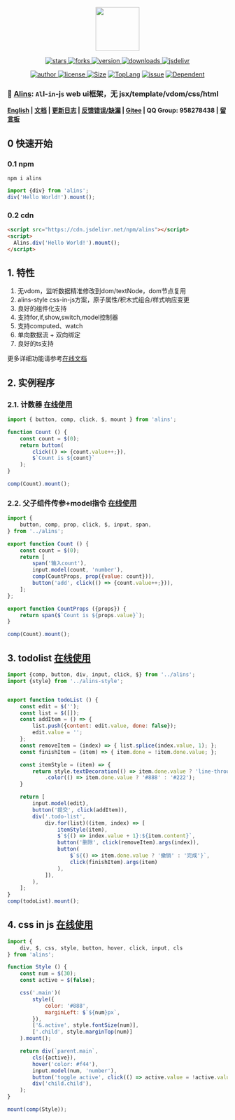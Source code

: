 <!--
 * @Author: tackchen
 * @Date: 2022-10-23 21:15:35
 * @Description: Coding something
-->

<p align="center">
    <img src='https://shiyix.cn/alins.png' width='100px'/>
</p> 

<p align="center">
    <a href="https://www.github.com/alinsjs/alins/stargazers" target="_black">
        <img src="https://img.shields.io/github/stars/alinsjs/alins?logo=github" alt="stars" />
    </a>
    <a href="https://www.github.com/alinsjs/alins/network/members" target="_black">
        <img src="https://img.shields.io/github/forks/alinsjs/alins?logo=github" alt="forks" />
    </a>
    <a href="https://www.npmjs.com/package/alins" target="_black">
        <img src="https://img.shields.io/npm/v/alins?logo=npm" alt="version" />
    </a>
    <a href="https://www.npmjs.com/package/alins" target="_black">
        <img src="https://img.shields.io/npm/dm/alins?color=%23ffca28&logo=npm" alt="downloads" />
    </a>
    <a href="https://www.jsdelivr.com/package/npm/alins" target="_black">
        <img src="https://data.jsdelivr.com/v1/package/npm/alins/badge" alt="jsdelivr" />
    </a>
</p>

<p align="center">
    <a href="https://github.com/theajack" target="_black">
        <img src="https://img.shields.io/badge/Author-%20theajack%20-7289da.svg?&logo=github" alt="author" />
    </a>
    <a href="https://www.github.com/alinsjs/alins/blob/master/LICENSE" target="_black">
        <img src="https://img.shields.io/github/license/alinsjs/alins?color=%232DCE89&logo=github" alt="license" />
    </a>
    <a href="https://cdn.jsdelivr.net/npm/alins"><img src="https://img.shields.io/bundlephobia/minzip/alins.svg" alt="Size"></a>
    <a href="https://github.com/alinsjs/alins/search?l=javascript"><img src="https://img.shields.io/github/languages/top/alinsjs/alins.svg" alt="TopLang"></a>
    <a href="https://github.com/alinsjs/alins/issues"><img src="https://img.shields.io/github/issues-closed/alinsjs/alins.svg" alt="issue"></a>
    <a href="https://www.github.com/alinsjs/alins"><img src="https://img.shields.io/librariesio/dependent-repos/npm/alins.svg" alt="Dependent"></a>
</p>

### 🚀 [Alins](https://github.com/alinsjs/alins): `Al`l-`in`-j`s` web ui框架，无 jsx/template/vdom/css/html

**[English](https://github.com/alinsjs/alins/blob/master/README.en.md) | [文档](https://theajack.github.io/alins) | [更新日志](https://github.com/alinsjs/alins/blob/master/helper/version.md) | [反馈错误/缺漏](https://github.com/alinsjs/alins/issues/new) | [Gitee](https://gitee.com/alinsjs/alins) | QQ Group: 958278438 | [留言板](https://theajack.github.io/message-board/?app=alins)**

## 0 快速开始

### 0.1 npm

```
npm i alins
```

```js
import {div} from 'alins';
div('Hello World!').mount();
```

### 0.2 cdn

```html
<script src="https://cdn.jsdelivr.net/npm/alins"></script>
<script>
  Alins.div('Hello World!').mount();
</script>
```

## 1. 特性

1. 无vdom，监听数据精准修改到dom/textNode，dom节点复用
2. alins-style css-in-js方案，原子属性/积木式组合/样式响应变更
3. 良好的组件化支持
4. 支持for,if,show,switch,model控制器
5. 支持computed、watch
6. 单向数据流 + 双向绑定
7. 良好的ts支持

更多详细功能请参考[在线文档](https://shiyix.cn/alins)

## 2. 实例程序

### 2.1. 计数器 [在线使用](https://shiyix.cn/jsbox?github=alinsjs.alins.scripts/samples/count.js)

```js
import { button, comp, click, $, mount } from 'alins';

function Count () {
    const count = $(0);
    return button(
        click(() => {count.value++;}),
        $`Count is ${count}`
    );
}

comp(Count).mount();
```

### 2.2. 父子组件传参+model指令 [在线使用](https://shiyix.cn/jsbox?github=alinsjs.alins.scripts/samples/model.js)

```js
import {
    button, comp, prop, click, $, input, span,
} from '../alins';

export function Count () {
    const count = $(0);
    return [
        span('输入count'),
        input.model(count, 'number'),
        comp(CountProps, prop({value: count})),
        button('add', click(() => {count.value++;})),
    ];
};

export function CountProps ({props}) {
    return span($`Count is ${props.value}`);
}

comp(Count).mount();
```

## 3. todolist [在线使用](https://shiyix.cn/jsbox?github=alinsjs.alins.scripts/samples/todo-list.js)

```js
import {comp, button, div, input, click, $} from '../alins';
import {style} from '../alins-style';


export function todoList () {
    const edit = $('');
    const list = $([]);
    const addItem = () => {
        list.push({content: edit.value, done: false});
        edit.value = '';
    };
    const removeItem = (index) => { list.splice(index.value, 1); };
    const finishItem = (item) => { item.done = !item.done.value; };

    const itemStyle = (item) => {
        return style.textDecoration(() => item.done.value ? 'line-through' : 'none')
            .color(() => item.done.value ? '#888' : '#222');
    }

    return [
        input.model(edit),
        button('提交', click(addItem)),
        div('.todo-list',
            div.for(list)((item, index) => [
                itemStyle(item),
                $`${() => index.value + 1}:${item.content}`,
                button('删除', click(removeItem).args(index)),
                button(
                    $`${() => item.done.value ? '撤销' : '完成'}`,
                    click(finishItem).args(item)
                ),
            ]),
        ),
    ];
}
comp(todoList).mount();
```

## 4. css in js [在线使用](https://shiyix.cn/jsbox?github=alinsjs.alins.scripts/samples/style.js)

```js
import {
    div, $, css, style, button, hover, click, input, cls
} from 'alins';

function Style () {
    const num = $(30);
    const active = $(false);

    css('.main')(
        style({
            color: '#888',
            marginLeft: $`${num}px`,
        }),
        ['&.active', style.fontSize(num)],
        ['.child', style.marginTop(num)]
    ).mount();

    return div(`parent.main`,
        cls({active}),
        hover('color: #f44'),
        input.model(num, 'number'),
        button('toggle active', click(() => active.value = !active.value)),
        div('child.child'),
    );
}

mount(comp(Style));
```